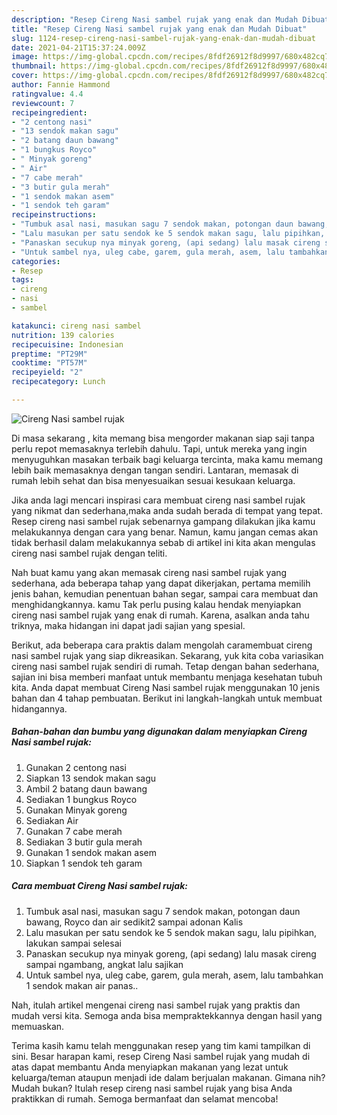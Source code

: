 ```yaml
---
description: "Resep Cireng Nasi sambel rujak yang enak dan Mudah Dibuat"
title: "Resep Cireng Nasi sambel rujak yang enak dan Mudah Dibuat"
slug: 1124-resep-cireng-nasi-sambel-rujak-yang-enak-dan-mudah-dibuat
date: 2021-04-21T15:37:24.009Z
image: https://img-global.cpcdn.com/recipes/8fdf26912f8d9997/680x482cq70/cireng-nasi-sambel-rujak-foto-resep-utama.jpg
thumbnail: https://img-global.cpcdn.com/recipes/8fdf26912f8d9997/680x482cq70/cireng-nasi-sambel-rujak-foto-resep-utama.jpg
cover: https://img-global.cpcdn.com/recipes/8fdf26912f8d9997/680x482cq70/cireng-nasi-sambel-rujak-foto-resep-utama.jpg
author: Fannie Hammond
ratingvalue: 4.4
reviewcount: 7
recipeingredient:
- "2 centong nasi"
- "13 sendok makan sagu"
- "2 batang daun bawang"
- "1 bungkus Royco"
- " Minyak goreng"
- " Air"
- "7 cabe merah"
- "3 butir gula merah"
- "1 sendok makan asem"
- "1 sendok teh garam"
recipeinstructions:
- "Tumbuk asal nasi, masukan sagu 7 sendok makan, potongan daun bawang, Royco dan air sedikit2 sampai adonan Kalis"
- "Lalu masukan per satu sendok ke 5 sendok makan sagu, lalu pipihkan, lakukan sampai selesai"
- "Panaskan secukup nya minyak goreng, (api sedang) lalu masak cireng sampai ngambang, angkat lalu sajikan"
- "Untuk sambel nya, uleg cabe, garem, gula merah, asem, lalu tambahkan 1 sendok makan air panas.."
categories:
- Resep
tags:
- cireng
- nasi
- sambel

katakunci: cireng nasi sambel 
nutrition: 139 calories
recipecuisine: Indonesian
preptime: "PT29M"
cooktime: "PT57M"
recipeyield: "2"
recipecategory: Lunch

---
```



![Cireng Nasi sambel rujak](https://img-global.cpcdn.com/recipes/8fdf26912f8d9997/680x482cq70/cireng-nasi-sambel-rujak-foto-resep-utama.jpg)

Di masa  sekarang , kita memang bisa mengorder makanan siap saji tanpa perlu repot memasaknya terlebih dahulu. Tapi, untuk mereka yang ingin menyuguhkan masakan terbaik bagi keluarga tercinta, maka kamu memang lebih baik memasaknya dengan tangan sendiri. Lantaran, memasak di rumah lebih sehat dan bisa menyesuaikan sesuai kesukaan keluarga.

Jika anda lagi mencari inspirasi cara membuat cireng nasi sambel rujak yang nikmat dan sederhana,maka anda sudah berada di tempat yang tepat. Resep cireng nasi sambel rujak  sebenarnya gampang dilakukan jika kamu melakukannya dengan cara yang benar. Namun, kamu jangan cemas akan tidak berhasil dalam melakukannya 
sebab di artikel ini kita akan mengulas cireng nasi sambel rujak dengan teliti.  



Nah buat kamu yang akan memasak cireng nasi sambel rujak yang sederhana, ada beberapa tahap yang dapat dikerjakan, pertama memilih jenis bahan, kemudian penentuan bahan segar, sampai cara membuat dan menghidangkannya. kamu Tak perlu pusing kalau hendak menyiapkan cireng nasi sambel rujak yang enak di rumah. Karena, asalkan anda  tahu triknya, maka hidangan ini dapat jadi sajian yang spesial.

Berikut, ada beberapa cara praktis  dalam mengolah caramembuat cireng nasi sambel rujak yang siap dikreasikan. Sekarang, yuk kita coba variasikan cireng nasi sambel rujak sendiri di rumah. Tetap dengan bahan sederhana, sajian ini bisa memberi manfaat untuk membantu menjaga kesehatan tubuh kita. Anda dapat membuat Cireng Nasi sambel rujak menggunakan 10 jenis bahan dan 4 tahap pembuatan. Berikut ini langkah-langkah untuk membuat hidangannya.

<!--inarticleads1-->

##### Bahan-bahan dan bumbu yang digunakan dalam menyiapkan Cireng Nasi sambel rujak:

1. Gunakan 2 centong nasi
1. Siapkan 13 sendok makan sagu
1. Ambil 2 batang daun bawang
1. Sediakan 1 bungkus Royco
1. Gunakan  Minyak goreng
1. Sediakan  Air
1. Gunakan 7 cabe merah
1. Sediakan 3 butir gula merah
1. Gunakan 1 sendok makan asem
1. Siapkan 1 sendok teh garam




<!--inarticleads2-->

##### Cara membuat Cireng Nasi sambel rujak:

1. Tumbuk asal nasi, masukan sagu 7 sendok makan, potongan daun bawang, Royco dan air sedikit2 sampai adonan Kalis
1. Lalu masukan per satu sendok ke 5 sendok makan sagu, lalu pipihkan, lakukan sampai selesai
1. Panaskan secukup nya minyak goreng, (api sedang) lalu masak cireng sampai ngambang, angkat lalu sajikan
1. Untuk sambel nya, uleg cabe, garem, gula merah, asem, lalu tambahkan 1 sendok makan air panas..




Nah, itulah artikel mengenai  cireng nasi sambel rujak  yang praktis dan mudah versi kita. Semoga anda bisa mempraktekkannya dengan hasil yang memuaskan. 

Terima kasih kamu telah menggunakan resep yang tim kami tampilkan di sini. Besar harapan kami, resep  Cireng Nasi sambel rujak yang mudah di atas dapat membantu Anda menyiapkan makanan yang lezat untuk keluarga/teman ataupun menjadi ide dalam berjualan makanan. Gimana nih? Mudah bukan? Itulah resep cireng nasi sambel rujak yang bisa Anda praktikkan di rumah. Semoga bermanfaat dan selamat mencoba!

